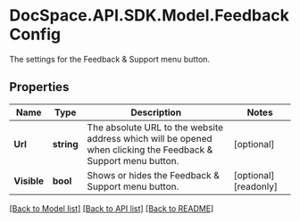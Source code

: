 # DocSpace.API.SDK.Model.FeedbackConfig
The settings for the Feedback & Support menu button.

## Properties

Name | Type | Description | Notes
------------ | ------------- | ------------- | -------------
**Url** | **string** | The absolute URL to the website address which will be opened when clicking the Feedback &amp; Support menu button. | [optional] 
**Visible** | **bool** | Shows or hides the Feedback &amp; Support menu button. | [optional] [readonly] 

[[Back to Model list]](../README.md#documentation-for-models) [[Back to API list]](../README.md#documentation-for-api-endpoints) [[Back to README]](../README.md)

